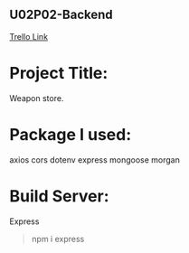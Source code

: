 ## U02P02-Backend
[ Trello Link](https://trello.com/b/KSMjsitI/backend)

# Project Title:
Weapon store.

# Package I used:
axios
cors
dotenv
express
mongoose
morgan

# Build Server:
Express

> npm i express
